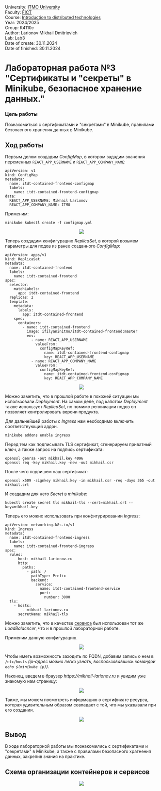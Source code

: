 University: [ITMO University](https://itmo.ru/ru/)  
Faculty: [FICT](https://fict.itmo.ru)  
Course: [Introduction to distributed technologies](https://github.com/itmo-ict-faculty/introduction-to-distributed-technologies)  
Year: 2024/2025  
Group: K4110c  
Author: Larionov Mikhail Dmitrievich  
Lab: Lab3  
Date of create: 30.11.2024  
Date of finished: 30.11.2024  

# Лабораторная работа №3 "Сертификаты и "секреты" в Minikube, безопасное хранение данных."

### Цель работы

Познакомиться с сертификатами и "секретами" в Minikube, правилами безопасного хранения данных в Minikube. 

## Ход работы

Первым делом создадим _ConfigMap_, в котором зададим значения переменных `REACT_APP_USERNAME` и `REACT_APP_COMPANY_NAME`:

```
apiVersion: v1
kind: ConfigMap
metadata:
  name: itdt-contained-frontend-configmap
  labels:
    name: itdt-contained-frontend-configmap
data:
  REACT_APP_USERNAME: Mikhail Larionov
  REACT_APP_COMPANY_NAME: ITMO
```

Применим:

```
minikube kubectl create -f configmap.yml
```

<p align="center"><img src="https://github.com/user-attachments/assets/5ce38812-8e1a-4ba2-8783-617d8e462efa"/></p>

Теперь создадим конфигурацию _ReplicaSet_, в которой возьмем параметры для подов из ранее созданного _ConfigMap_:

```
apiVersion: apps/v1
kind: ReplicaSet
metadata:
  name: itdt-contained-frontend
  labels:
    name: itdt-contained-frontend 
spec:
  selector:
    matchLabels:
      app: itdt-contained-frontend
  replicas: 2
  template:
    metadata:
      labels:
        app: itdt-contained-frontend
    spec:
      containers:
        - name: itdt-contained-frontend
          image: ifilyaninitmo/itdt-contained-frontend:master
          env:
            - name: REACT_APP_USERNAME
              valueFrom:
                configMapKeyRef:
                  name: itdt-contained-frontend-configmap
                  key: REACT_APP_USERNAME
            - name: REACT_APP_COMPANY_NAME
              valueFrom:
                configMapKeyRef:
                  name: itdt-contained-frontend-configmap
                  key: REACT_APP_COMPANY_NAME
```

<p align="center"><img src="https://github.com/user-attachments/assets/bd984295-f61d-442f-880c-98181e4f193f"/></p>

Можно заметить, что в прошлой работе в похожей ситуации мы использовали _Deployment_. На самом деле, под капотом _Deployment_ также использует _ReplicaSet_, но помимо репликации подов он позволяет контролировать версии продукта.

Для дальнейшей работы с _Ingress_ нам необходимо включить соответствующий аддон.

```
minikube addons enable ingress
```

Перед тем как подписывать TLS сертификат, сгенерируем приватный ключ, а также запрос на подпись сертификата:

```
openssl genrsa -out mikhail.key 4096
openssl req -key mikhail.key -new -out mikhail.csr
```

После чего подпишем наш сертификат:

```
openssl x509 -signkey mikhail.key -in mikhail.csr -req -days 365 -out mikhail.crt
```

И создадим для него _Secret_ в _minikube_:

```
kubectl create secret tls mikhail-tls --cert=mikhail.crt --key=mikhail.key
```

Теперь его можно использовать при конфигурировании _Ingress_:

```
apiVersion: networking.k8s.io/v1
kind: Ingress
metadata:
  name: itdt-contained-frontend-ingress
  labels:
    name: itdt-contained-frontend-ingress
spec:
  rules:
    - host: mikhail-larionov.ru
      http:
        paths:
          - path: /
            pathType: Prefix
            backend:
              service:
                name: itdt-contained-frontend-service
                port:
                  number: 3000
  tls:
    - hosts:
        - mikhail-larionov.ru
      secretName: mikhail-tls
```

Можно заметить, что в качестве [сервиса](https://github.com/Mihail-Larionow/2024_2025-introduction_to_distributed_technologies-k4110c-larionov_m_d/blob/main/lab3/service.yml) был использован тот же _LoadBalacncer_, что и в прошлой лабораторной работе.

Применим данную конфигурацию.

<p align="center"><img src="https://github.com/user-attachments/assets/0cfe1894-7960-4c10-83fd-a609d4135655"/></p>

Чтобы иметь возможность заходить по FQDN, добавим запись о нем в `/etc/hosts` _(ip-адрес можно легко узнать, воспользовавшись командой `echo $(minikube ip)`)_.  

Наконец, введем в браузер _https://mikhail-larionov.ru_ и увидим уже знакомую нам страницу:

<p align="center"><img src="https://github.com/user-attachments/assets/1064d905-5704-4a74-a20b-ce0e1296c93c"/></p>

Также, мы можем посмотреть информацию о сертификате ресурса, которая удивительным образом совпадает с той, что мы указывали при его создании.

<p align="center"><img src="https://github.com/user-attachments/assets/60946785-0413-415c-bce7-7166f360a013"/></p>

## Вывод

В ходе лабораторной работы мы познакомились с сертификатами и "секретами" в Minikube, а также с правилами безопасного храгнения данных, закрепив знания на практике.

## Схема организации контейнеров и сервисов

<p align="center"><img src="https://github.com/user-attachments/assets/74fc794d-5fd4-48ee-8943-95198244249a"/></p>

